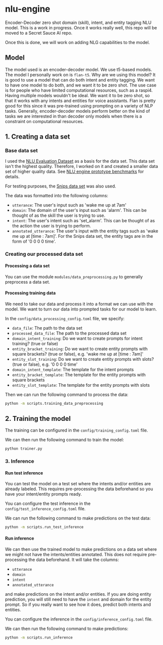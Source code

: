 # nlu-engine
Encoder-Decoder zero shot domain (skill), intent, and entity tagging NLU model. This is a work in progress. Once it works really well, this repo will be moved to a Secret Sauce AI repo.

Once this is done, we will work on adding NLG capabilities to the model.

## Model
The model used is an encoder-decoder model. We use t5-based models. The model I personally work on is `flan-t5`. Why are we using this model? It is good to use a model that can do both intent and entity tagging. We want to have one model to do both, and we want it to be zero shot. The use case is for people who have limited computational resources, such as a raspi4. Having multiple models wouldn't be ideal. We want it to be zero shot, so that it works with any intents and entities for voice assistants. Flan is pretty good for this since it was pre-trained using prompting on a variety of NLP tasks. Generally, encoder-decoder models perform better on the kind of tasks we are interested in than decoder only models when there is a constraint on computational resources.

## 1. Creating a data set

### Base data set
I used the [NLU Evaluation Dataset](https://github.com/xliuhw/NLU-Evaluation-Data) as a basis for the data set. This data set isn't the highest quality. Therefore, I worked on it and created a smaller data set of higher quality data. See [NLU engine prototype benchmarks](https://github.com/secretsauceai/NLU-engine-prototype-benchmarks) for details.

For testing purposes, the [Snips data set](https://github.com/snipsco/snips-nlu-metrics/tree/master/samples) was also used. 

The data was formatted into the following columns:
- `utterance`: The user's input such as 'wake me up at 7am'
- `domain`: The domain of the user's input such as 'alarm'. This can be thought of as the skill the user is trying to use.
- `intent`: The user's intent such as 'set_alarm'. This can be thought of as the action the user is trying to perform.
- `annotated_utterance`: The user's input with the entity tags such as 'wake me up at [time : 7am]'. For the Snips data set, the entity tags are in the form of '0 0 0 0 time'.

### Creating our processed data set

#### Processing a data set
You can use the module `modules/data_preprocessing.py` to generally preprocess a data set.

#### Processing training data
We need to take our data and process it into a format we can use with the model. We want to turn our data into prompted tasks for our model to learn. 

In the `config/data_processing_config.toml` file, we specify:
- `data_file`: The path to the data set
- `processed_data_file`: The path to the processed data set
- `domain_intent_training`: Do we want to create prompts for intent training? (true or false)
- `entity_bracket_training`: Do we want to create entity prompts with square brackets? (true or false), e.g. 'wake me up at [time : 7am]'
- `entity_slot_training`: Do we want to create entity prompts with slots? (true or false), e.g. '0 0 0 0 time'
- `domain_intent_template`: The template for the intent prompts
- `entity_bracket_template`: The template for the entity prompts with square brackets
- `entity_slot_template`: The template for the entity prompts with slots

Then we can run the following command to process the data:
```bash
python -m scripts.training_data_preprocessing
```

## 2. Training the model
The training can be configured in the `config/training_config.toml` file.

We can then run the following command to train the model:
```bash
python trainer.py
```

### 3. Inference

#### Run test inference
You can test the model on a test set where the intents and/or entities are already labeled. This requires pre-processing the data beforehand so you have your intent/entity prompts ready. 

You can configure the test inference in the `config/test_inference_config.toml` file.

We can run the following command to make predictions on the test data:
```bash
python -m scripts.run_test_inference
```

#### Run inference
We can then use the trained model to make predictions on a data set where we might not have the intents/entities annotated. This does not require pre-processing the data beforehand. It will take the columns:
 - `utterance`
 - `domain`
 - `intent`
 - `annotated_utterance`

 and make predictions on the intent and/or entities. If you are doing entity prediction, you will still need to have the `intent` and domain for the entity prompt. So if you really want to see how it does, predict both intents and entities.

You can configure the inference in the `config/inference_config.toml` file.


We can then run the following command to make predictions:
```bash
python -m scripts.run_inference
```